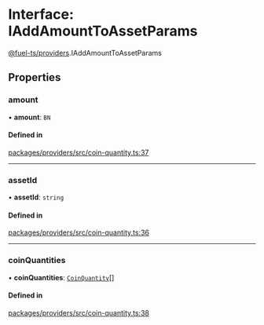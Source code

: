# Interface: IAddAmountToAssetParams

[@fuel-ts/providers](/api/Providers/index.md).IAddAmountToAssetParams

## Properties

### amount

• **amount**: `BN`

#### Defined in

[packages/providers/src/coin-quantity.ts:37](https://github.com/FuelLabs/fuels-ts/blob/884f602f/packages/providers/src/coin-quantity.ts#L37)

___

### assetId

• **assetId**: `string`

#### Defined in

[packages/providers/src/coin-quantity.ts:36](https://github.com/FuelLabs/fuels-ts/blob/884f602f/packages/providers/src/coin-quantity.ts#L36)

___

### coinQuantities

• **coinQuantities**: [`CoinQuantity`](/api/Providers/index.md#coinquantity)[]

#### Defined in

[packages/providers/src/coin-quantity.ts:38](https://github.com/FuelLabs/fuels-ts/blob/884f602f/packages/providers/src/coin-quantity.ts#L38)
